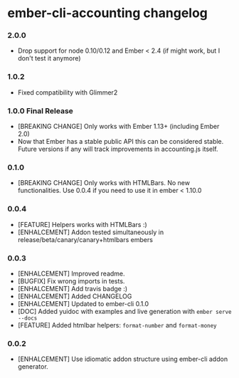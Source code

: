 # ember-cli-accounting changelog

### 2.0.0
* Drop support for node 0.10/0.12 and Ember < 2.4 (if might work, but I don't test it anymore)

### 1.0.2
* Fixed compatibility with Glimmer2

### 1.0.0 Final Release
* [BREAKING CHANGE] Only works with Ember 1.13+ (including Ember 2.0)
* Now that Ember has a stable public API this can be considered stable. Future versions if any
  will track improvements in accounting.js itself.

### 0.1.0
* [BREAKING CHANGE] Only works with HTMLBars. No new functionalities.
  Use 0.0.4 if you need to use it in ember < 1.10.0

### 0.0.4
* [FEATURE] Helpers works with HTMLBars :)
* [ENHALCEMENT] Addon tested simultaneously in release/beta/canary/canary+htmlbars embers

### 0.0.3
* [ENHALCEMENT] Improved readme.
* [BUGFIX] Fix wrong imports in tests.
* [ENHALCEMENT] Add travis badge :)
* [ENHALCEMENT] Added CHANGELOG
* [ENHALCEMENT] Updated to ember-cli 0.1.0
* [DOC] Added yuidoc with examples and live generation with `ember serve --docs`
* [FEATURE] Added htmlbar helpers: `format-number` and `format-money`

### 0.0.2
* [ENHALCEMENT] Use idiomatic addon structure using ember-cli addon generator.
